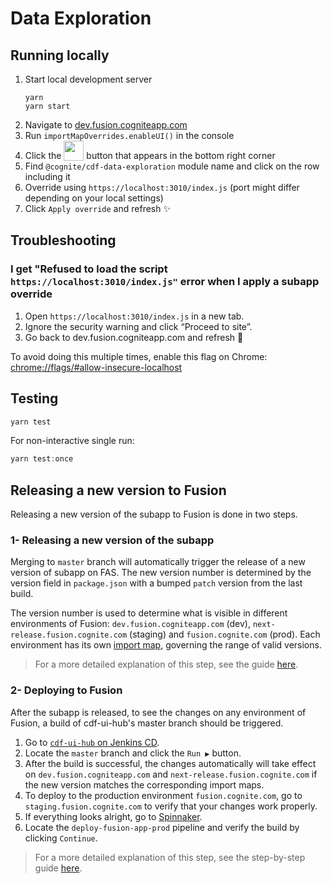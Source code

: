 # Data Exploration

## Running locally

1. Start local development server
   ```
   yarn
   yarn start
   ```
2. Navigate to [dev.fusion.cogniteapp.com](dev.fusion.cogniteapp.com)
3. Run `importMapOverrides.enableUI()` in the console
4. Click the <img width="32" valign="bottom" src="https://user-images.githubusercontent.com/6615090/165697621-dc80186c-2bdc-4f1c-90a1-d7ab4f985efc.png"> button that appears in the bottom right corner
5. Find `@cognite/cdf-data-exploration` module name and click on the row including it
6. Override using `https://localhost:3010/index.js` (port might differ depending on your local settings)
7. Click `Apply override` and refresh ✨

## Troubleshooting

### I get "Refused to load the script `https://localhost:3010/index.js"` error when I apply a subapp override

1.  Open `https://localhost:3010/index.js` in a new tab.
2.  Ignore the security warning and click “Proceed to site”.
3.  Go back to dev.fusion.cogniteapp.com and refresh 🔄

To avoid doing this multiple times, enable this flag on Chrome:
[chrome://flags/#allow-insecure-localhost](chrome://flags/#allow-insecure-localhost)

## Testing

```js
yarn test
```

For non-interactive single run:

```js
yarn test:once
```

## Releasing a new version to Fusion

Releasing a new version of the subapp to Fusion is done in two steps.

### 1- Releasing a new version of the subapp

Merging to `master` branch will automatically trigger the release of a new version of subapp on FAS. The new version number is determined by the version field in `package.json` with a bumped `patch` version from the last build.

The version number is used to determine what is visible in different environments of Fusion: `dev.fusion.cogniteapp.com` (dev), `next-release.fusion.cognite.com` (staging) and `fusion.cognite.com` (prod). Each environment has its own [import map](https://github.com/cognitedata/cdf-ui-hub/tree/master/packages/fas-apps/config), governing the range of valid versions.

> For a more detailed explanation of this step, see the guide [here](https://cognitedata.atlassian.net/wiki/spaces/CE/pages/3688562771/...version+and+release+sub-app).

### 2- Deploying to Fusion

After the subapp is released, to see the changes on any environment of Fusion, a build of cdf-ui-hub's master branch should be triggered.
1. Go to [`cdf-ui-hub` on Jenkins CD](https://cd.jenkins.cognite.ai/blue/organizations/jenkins/cognitedata-cd%2Fcdf-ui-hub/branches).
2. Locate the `master` branch and click the `Run ▶️` button.
3. After the build is successful, the changes automatically will take effect on `dev.fusion.cogniteapp.com` and `next-release.fusion.cognite.com` if the new version matches the corresponding import maps.
4. To deploy to the production environment `fusion.cognite.com`, go to `staging.fusion.cognite.com` to verify that your changes work properly.
5. If everything looks alright, go to [Spinnaker](https://spinnaker.cognite.ai/#/applications/fusion-app/executions).
6. Locate the `deploy-fusion-app-prod` pipeline and verify the build by clicking `Continue`.

> For a more detailed explanation of this step, see the step-by-step guide [here](https://cognitedata.atlassian.net/wiki/spaces/CE/pages/3758588022/...deploy+a+new+sub-app+version+to+production).

